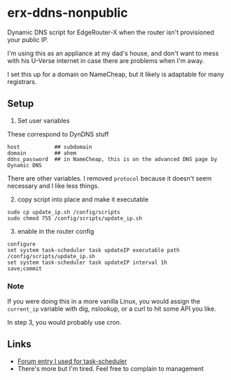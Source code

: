 # erx-ddns-nonpublic
Dynamic DNS script for EdgeRouter-X when the router isn't provisioned your public IP.

I'm using this as an appliance at my dad's house, and don't want to mess with his U-Verse internet in case there are problems when I'm away.

I set this up for a domain on NameCheap, but it likely is adaptable for many registrars.

## Setup
1. Set user variables

These correspond to DynDNS stuff

```
host           ## subdomain
domain         ## ahem
ddns_password  ## in NameCheap, this is on the advanced DNS page by Dynamic DNS
```

There are other variables.  I removed `protocol` because it doesn't seem necessary and I like less things.


2. copy script into place and make it executable

```
sudo cp update_ip.sh /config/scripts
sudo chmod 755 /config/scripts/update_ip.sh
```

3. enable in the router config

```
configure
set system task-scheduler task updateIP executable path /config/scripts/update_ip.sh
set system task-scheduler task updateIP interval 1h
save;commit
```

### Note

If you were doing this in a more vanilla Linux, you would assign the `current_ip` variable with dig, nslookup, or a curl to hit some API you like.

In step 3, you would probably use cron.

## Links

- [Forum entry I used for task-scheduler](https://community.ui.com/questions/The-correct-way-to-run-shellscript-using-task-scheduler-cron/b8bc4782-8c5b-4d67-8f41-9c31562336c9)
- There's more but I'm tired. Feel free to complain to management
